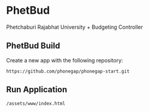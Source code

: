 PhetBud
=======

Phetchaburi Rajabhat University + Budgeting Controller

## PhetBud Build

Create a new app with the following repository:

    https://github.com/phonegap/phonegap-start.git

## Run Application

    /assets/www/index.html



